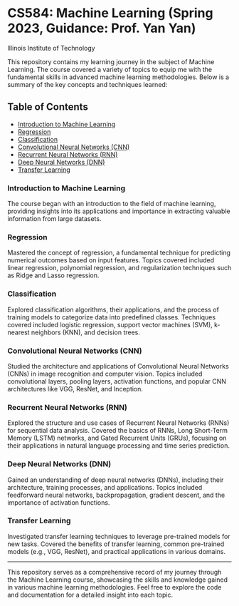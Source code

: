 # CS584: Machine Learning (Spring 2023, Guidance: Prof. Yan Yan)
Illinois Institute of Technology

This repository contains my learning journey in the subject of Machine Learning. The course covered a variety of topics to equip me with the fundamental skills in advanced machine learning methodologies. Below is a summary of the key concepts and techniques learned:

## Table of Contents

- [Introduction to Machine Learning](#introduction-to-machine-learning)
- [Regression](#regression)
- [Classification](#classification)
- [Convolutional Neural Networks (CNN)](#convolutional-neural-networks-(CNN))
- [Recurrent Neural Networks (RNN)](#recurrent-neural-networks-(RNN))
- [Deep Neural Networks (DNN)](#deep-neural-networks-(DNN))
- [Transfer Learning](#transfer-learning)

### Introduction to Machine Learning

The course began with an introduction to the field of machine learning, providing insights into its applications and importance in extracting valuable information from large datasets.

### Regression

Mastered the concept of regression, a fundamental technique for predicting numerical outcomes based on input features. Topics covered included linear regression, polynomial regression, and regularization techniques such as Ridge and Lasso regression.

### Classification

Explored classification algorithms, their applications, and the process of training models to categorize data into predefined classes. Techniques covered included logistic regression, support vector machines (SVM), k-nearest neighbors (KNN), and decision trees.

### Convolutional Neural Networks (CNN)

Studied the architecture and applications of Convolutional Neural Networks (CNNs) in image recognition and computer vision. Topics included convolutional layers, pooling layers, activation functions, and popular CNN architectures like VGG, ResNet, and Inception.

### Recurrent Neural Networks (RNN)

Explored the structure and use cases of Recurrent Neural Networks (RNNs) for sequential data analysis. Covered the basics of RNNs, Long Short-Term Memory (LSTM) networks, and Gated Recurrent Units (GRUs), focusing on their applications in natural language processing and time series prediction.

### Deep Neural Networks (DNN)

Gained an understanding of deep neural networks (DNNs), including their architecture, training processes, and applications. Topics included feedforward neural networks, backpropagation, gradient descent, and the importance of activation functions.

### Transfer Learning

Investigated transfer learning techniques to leverage pre-trained models for new tasks. Covered the benefits of transfer learning, common pre-trained models (e.g., VGG, ResNet), and practical applications in various domains.

---

This repository serves as a comprehensive record of my journey through the Machine Learning course, showcasing the skills and knowledge gained in various machine learning methodologies. Feel free to explore the code and documentation for a detailed insight into each topic.
